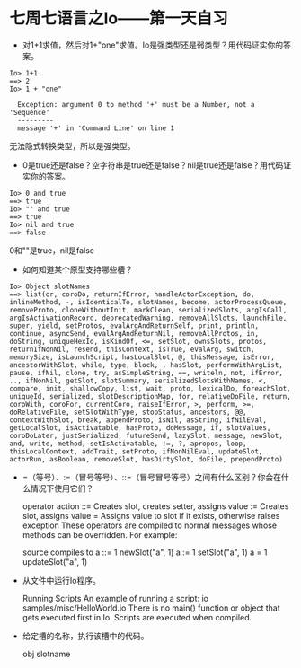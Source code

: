 七周七语言之Io——第一天自习
======================

* 对1+1求值，然后对1+"one"求值。Io是强类型还是弱类型？用代码证实你的答案。

```
Io> 1+1
==> 2
Io> 1 + "one"

  Exception: argument 0 to method '+' must be a Number, not a 'Sequence'
  ---------
  message '+' in 'Command Line' on line 1
```
无法隐式转换类型，所以是强类型。

* 0是true还是false？空字符串是true还是false？nil是true还是false？用代码证实你的答案。

```
Io> 0 and true
==> true
Io> "" and true
==> true
Io> nil and true
==> false
```
0和""是true，nil是false

* 如何知道某个原型支持哪些槽？

```
Io> Object slotNames
==> list(or, coroDo, returnIfError, handleActorException, do, inlineMethod, -, isIdenticalTo, slotNames, become, actorProcessQueue, removeProto, cloneWithoutInit, markClean, serializedSlots, argIsCall, argIsActivationRecord, deprecatedWarning, removeAllSlots, launchFile, super, yield, setProtos, evalArgAndReturnSelf, print, println, continue, asyncSend, evalArgAndReturnNil, removeAllProtos, in, doString, uniqueHexId, isKindOf, <=, setSlot, ownsSlots, protos, returnIfNonNil, resend, thisContext, isTrue, evalArg, switch, memorySize, isLaunchScript, hasLocalSlot, @, thisMessage, isError, ancestorWithSlot, while, type, block, , hasSlot, performWithArgList, pause, ifNil, clone, try, asSimpleString, ==, writeln, not, ifError, .., ifNonNil, getSlot, slotSummary, serializedSlotsWithNames, <, compare, init, shallowCopy, list, wait, proto, lexicalDo, foreachSlot, uniqueId, serialized, slotDescriptionMap, for, relativeDoFile, return, coroWith, coroFor, currentCoro, raiseIfError, >, perform, >=, doRelativeFile, setSlotWithType, stopStatus, ancestors, @@, contextWithSlot, break, appendProto, isNil, asString, ifNilEval, getLocalSlot, isActivatable, hasProto, doMessage, if, slotValues, coroDoLater, justSerialized, futureSend, lazySlot, message, newSlot, and, write, method, setIsActivatable, !=, ?, apropos, loop, thisLocalContext, addTrait, setProto, ifNonNilEval, updateSlot, actorRun, asBoolean, removeSlot, hasDirtySlot, doFile, prependProto)
```

* =（等号）、:=（冒号等号）、::=（冒号冒号等号）之间有什么区别？你会在什么情况下使用它们？

    operator    action
    ::= Creates slot, creates setter, assigns value
    :=  Creates slot, assigns value
    =   Assigns value to slot if it exists, otherwise raises exception
    These operators are compiled to normal messages whose methods can be overridden. For example:

    source  compiles to
    a ::= 1 newSlot("a", 1)
    a := 1  setSlot("a", 1)
    a = 1   updateSlot("a", 1)

* 从文件中运行Io程序。

    Running Scripts
    An example of running a script:
    io samples/misc/HelloWorld.io
    There is no main() function or object that gets executed first in Io. Scripts are executed when compiled.

* 给定槽的名称，执行该槽中的代码。

    obj slotname
